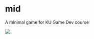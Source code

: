 # mid
A minimal game for KU Game Dev course

![](https://drive.google.com/uc?export=view&id=0B7Ym6JdaFfm4V2R4WHRaTXJSVUU)
